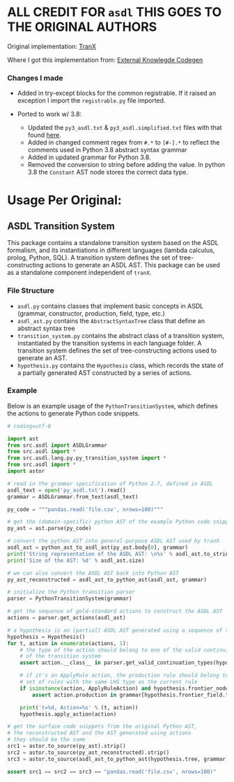 # ALL CREDIT FOR `asdl` THIS GOES TO THE ORIGINAL AUTHORS

Original implementation: [TranX](https://github.com/pcyin/tranX/tree/master/model)

Where I got this implementation from: [External Knowlegde Codegen](https://github.com/neulab/external-knowledge-codegen)

### Changes I made

* Added in try-except blocks for the common registrable. If it raised an exception I import the `registrable.py` file imported.

* Ported to work w/ 3.8:
    * Updated the `py3_asdl.txt` & `py3_asdl.simplified.txt` files with that found [here](https://docs.python.org/3.8/library/ast.html).
    * Added in changed comment regex from `#.*` to `[#-].*` to reflect the comments used in Python 3.8 abstract syntax grammar 
    * Added in updated grammar for Python 3.8.
    * Removed the conversion to string before adding the value. In python 3.8 the `Constant` AST node stores the correct data type. 

# Usage Per Original:

## ASDL Transition System

This package contains a standalone transition system based on the ASDL formalism, 
and its instantiations in different languages (lambda calculus, prolog, Python, SQL).
A transition system defines the set of tree-constructing actions to generate an ASDL AST.
This package can be used as a standalone component independent of `tranX`.

### File Structure

* `asdl.py` contains classes that implement basic concepts in ASDL (grammar, constructor, production, field, type, etc.)
* `asdl_ast.py` contains the `AbstractSyntaxTree` class that define an abstract syntax tree
* `transition_system.py` contains the abstract class of a transition system,
instantiated by the transition systems in each language folder. 
A transition system defines the set of tree-constructing actions used to generate an AST. 
* `hypothesis.py` contains the `Hypothesis` class, which records the state of a partially generated AST constructed
by a series of actions. 

### Example

Below is an example usage of the `PythonTransitionSystem`, which defines the actions
to generate Python code snippets.

```python
# coding=utf-8

import ast
from src.asdl import ASDLGrammar
from src.asdl import *
from src.asdl.lang.py.py_transition_system import *
from src.asdl import *
import astor

# read in the grammar specification of Python 2.7, defined in ASDL
asdl_text = open('py_asdl.txt').read()
grammar = ASDLGrammar.from_text(asdl_text)

py_code = """pandas.read('file.csv', nrows=100)"""

# get the (domain-specific) python AST of the example Python code snippet
py_ast = ast.parse(py_code)

# convert the python AST into general-purpose ASDL AST used by tranX
asdl_ast = python_ast_to_asdl_ast(py_ast.body[0], grammar)
print('String representation of the ASDL AST: \n%s' % asdl_ast.to_string())
print('Size of the AST: %d' % asdl_ast.size)

# we can also convert the ASDL AST back into Python AST
py_ast_reconstructed = asdl_ast_to_python_ast(asdl_ast, grammar)

# initialize the Python transition parser
parser = PythonTransitionSystem(grammar)

# get the sequence of gold-standard actions to construct the ASDL AST
actions = parser.get_actions(asdl_ast)

# a hypothesis is an (partial) ASDL AST generated using a sequence of tree-construction actions
hypothesis = Hypothesis()
for t, action in enumerate(actions, 1):
    # the type of the action should belong to one of the valid continuing types
    # of the transition system
    assert action.__class__ in parser.get_valid_continuation_types(hypothesis)

    # if it's an ApplyRule action, the production rule should belong to the
    # set of rules with the same LHS type as the current rule
    if isinstance(action, ApplyRuleAction) and hypothesis.frontier_node:
        assert action.production in grammar[hypothesis.frontier_field.type]

    print('t=%d, Action=%s' % (t, action))
    hypothesis.apply_action(action)

# get the surface code snippets from the original Python AST,
# the reconstructed AST and the AST generated using actions
# they should be the same
src1 = astor.to_source(py_ast).strip()
src2 = astor.to_source(py_ast_reconstructed).strip()
src3 = astor.to_source(asdl_ast_to_python_ast(hypothesis.tree, grammar)).strip()

assert src1 == src2 == src3 == "pandas.read('file.csv', nrows=100)"

```
